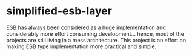 simplified-esb-layer
====================

ESB has always been considered as a huge implementation and considerably more effort consuming development... hence, most of the projects are still living in a mess architecture. This project is an effort on making ESB type implementation more practical and simple.

